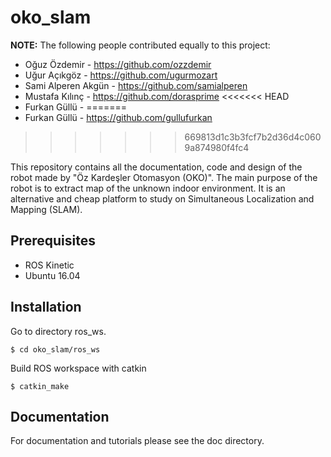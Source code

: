 # oko_slam
**NOTE:** The following people contributed equally to this project:
* Oğuz Özdemir - https://github.com/ozzdemir
* Uğur Açıkgöz - https://github.com/ugurmozart
* Sami Alperen Akgün - https://github.com/samialperen
* Mustafa Kılınç - https://github.com/dorasprime
<<<<<<< HEAD
* Furkan Güllü - 
=======
* Furkan Güllü - https://github.com/gullufurkan
>>>>>>> 669813d1c3b3fcf7b2d36d4c0609a874980f4fc4


This repository contains all the documentation, code and design of the robot made by "Öz Kardeşler Otomasyon (OKO)".
The main purpose of the robot is to extract map of the unknown indoor environment. It is an alternative and cheap platform to study on Simultaneous Localization and Mapping (SLAM).

## Prerequisites
* ROS Kinetic
* Ubuntu 16.04

## Installation 
Go to directory ros_ws.
```
$ cd oko_slam/ros_ws
```
Build ROS workspace with catkin
```
$ catkin_make
```
## Documentation
For documentation and tutorials please see the doc directory.

